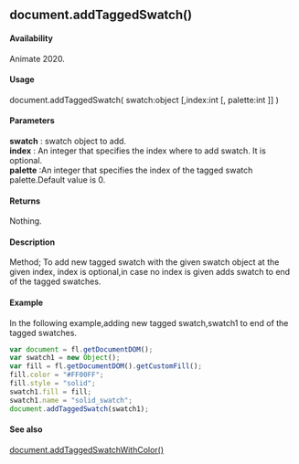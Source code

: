 ## document.addTaggedSwatch()

#### Availability

Animate 2020.

#### Usage

document.addTaggedSwatch( swatch:object [,index:int [, palette:int ]] )

#### Parameters

**swatch** : swatch object to add.   
**index** : An integer that specifies the index where to add swatch. It is optional.  
**palette** :An integer that specifies the index of the tagged swatch palette.Default value is 0.

#### Returns

Nothing.

#### Description

Method; To add new tagged swatch with the given swatch object at the given index, index is optional,in case no index is given adds swatch to end of the tagged swatches.

#### Example

In the following example,adding new tagged swatch,swatch1 to end of the tagged swatches.

```javascript
var document = fl.getDocumentDOM();
var swatch1 = new Object();
var fill = fl.getDocumentDOM().getCustomFill();
fill.color = "#FF00FF";
fill.style = "solid";
swatch1.fill = fill;
swatch1.name = "solid_swatch";
document.addTaggedSwatch(swatch1);

```
#### See also
[document.addTaggedSwatchWithColor()](../Document_object/docu6059.md)
